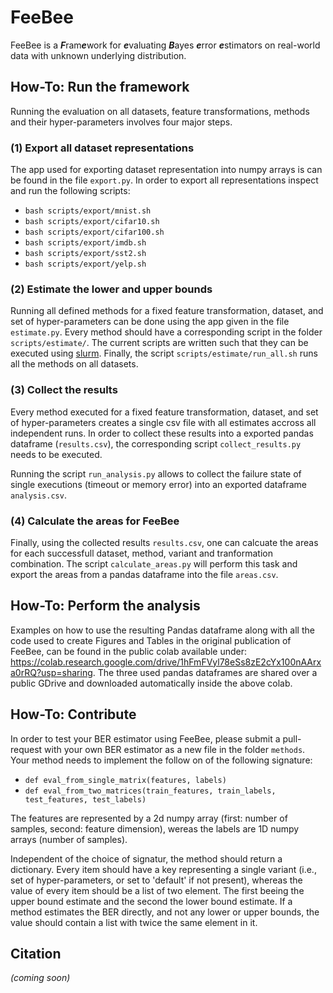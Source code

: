 # FeeBee
FeeBee is a ***F***ram***e***work for ***e***valuating ***B***ayes ***e***rror ***e***stimators on real-world data with unknown underlying distribution.

## How-To: Run the framework

Running the evaluation on all datasets, feature transformations, methods and their hyper-parameters involves four major steps.

### (1) Export all dataset representations
The app used for exporting dataset representation into numpy arrays is can be found in the file `export.py`.
In order to export all representations inspect and run the following scripts:

- `bash scripts/export/mnist.sh`
- `bash scripts/export/cifar10.sh`
- `bash scripts/export/cifar100.sh`
- `bash scripts/export/imdb.sh`
- `bash scripts/export/sst2.sh`
- `bash scripts/export/yelp.sh`

### (2) Estimate the lower and upper bounds

Running all defined methods for a fixed feature transformation, dataset, and set of hyper-parameters can be done using the app given in the file `estimate.py`.
Every method should have a corresponding script in the folder `scripts/estimate/`. The current scripts are written such that they can be executed using [slurm](https://slurm.schedmd.com/documentation.html). Finally, the script `scripts/estimate/run_all.sh` runs all the methods on all datasets.

### (3) Collect the results

Every method executed for a fixed feature transformation, dataset, and set of hyper-parameters creates a single csv file with all estimates accross all independent runs. In order to collect these results into a exported pandas dataframe (`results.csv`), the corresponding script `collect_results.py` needs to be executed.

Running the script `run_analysis.py` allows to collect the failure state of single executions (timeout or memory error) into an exported dataframe `analysis.csv`.

### (4) Calculate the areas for FeeBee

Finally, using the collected results `results.csv`, one can calcuate the areas for each successfull dataset, method, variant and tranformation combination. The script `calculate_areas.py` will perform this task and export the areas from a pandas dataframe into the file `areas.csv`.

## How-To: Perform the analysis

Examples on how to use the resulting Pandas dataframe along with all the code used to create Figures and Tables in the original publication of FeeBee, can be  found in the public colab available under: https://colab.research.google.com/drive/1hFmFVyl78eSs8zE2cYx100nAArxa0rRQ?usp=sharing.
The three used pandas dataframes are shared over a public GDrive and downloaded automatically inside the above colab.

## How-To: Contribute

In order to test your BER estimator using FeeBee, please submit a pull-request with your own BER estimator as a new file in the folder `methods`.
Your method needs to implement the follow on of the following signature:

- `def eval_from_single_matrix(features, labels)`
- `def eval_from_two_matrices(train_features, train_labels, test_features, test_labels)`

The features are represented by a 2d numpy array (first: number of samples, second: feature dimension), wereas the labels are 1D numpy arrays (number of samples).

Independent of the choice of signatur, the method should return a dictionary. Every item should have a key representing a single variant (i.e., set of hyper-parameters, or set to 'default' if not present), whereas the value of every item should be a list of two element. The first beeing the upper bound estimate and the second the lower bound estimate. If a method estimates the BER directly, and not any lower or upper bounds, the value should contain a list with twice the same element in it.

## Citation

_(coming soon)_
